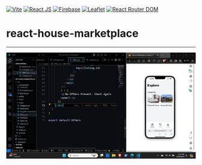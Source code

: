 [![Vite](https://img.shields.io/badge/Vite-v5.2.0-yellow.svg?logo=vite)](https://vitejs.dev)
[![React JS](https://img.shields.io/badge/React-v18.3.1-blue.svg?logo=react)](https://reactjs.org/)
[![Firebase](https://img.shields.io/badge/Firebase-v10.12.2-blue.svg?logo=firebase)](https://firebase.google.com/)
[![Leaflet](https://img.shields.io/badge/Leaflet-v1.7.1-blue.svg?logo=leaflet&logoColor=green)](https://react-icons.github.io/react-icons/)
[![React Router DOM](https://img.shields.io/badge/React%20Router%20DOM-v6.23.1-blue.svg?logo=reactrouter)](https://github.com/ReactTraining/react-router/)

# react-house-marketplace

---

![Explore perspective](offers.png)
